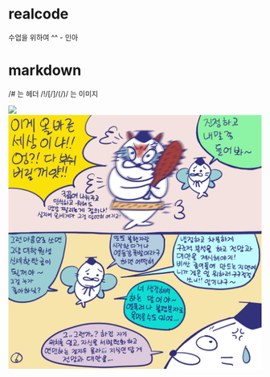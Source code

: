 # realcode
수업을 위하여 ^^ - 인아

# markdown
/# 는 헤더
/!/[/]/(/)/ 는 이미지

![](https://github.com/helloinah/realcode/blob/main/FTlj74uaUAAc2sd.jpeg)
![](FTlj74uaUAAc2sd.jpeg)
